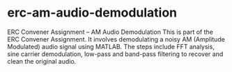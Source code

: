 # erc-am-audio-demodulation
ERC Convener Assignment – AM Audio Demodulation This is part of the ERC Convener Assignment. It involves demodulating a noisy AM (Amplitude Modulated) audio signal using MATLAB. The steps include FFT analysis, sine carrier demodulation, low-pass and band-pass filtering to recover and clean the original audio.
